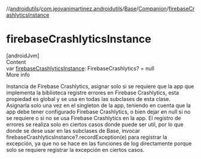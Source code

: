 //[androidutils](../../../index.md)/[com.jeovanimartinez.androidutils](../../index.md)/[Base](../index.md)/[Companion](index.md)/[firebaseCrashlyticsInstance](firebase-crashlytics-instance.md)



# firebaseCrashlyticsInstance  
[androidJvm]  
Content  
var [firebaseCrashlyticsInstance](firebase-crashlytics-instance.md): FirebaseCrashlytics? = null  
More info  


Instancia de Firebase Crashlytics, asignar solo si se requiere que la app que implementa la biblioteca registre errores en Firebase Crashlytics, esta propiedad es global y se usa en todas las subclases de esta clase. Asignarla solo una vez en el singleton de la app, teniendo en cuenta que la app debe tener configurado Firebase Crashlytics, o bien dejar en null si no se requiere o si no se usa Firebase Crashlytics en la app. El registro de errores se realiza solo en ciertos casos donde puede ser util, por lo que donde se dese usar en las subclases de Base, invocar firebaseCrashlyticsInstance?.recordException(e) para registrar la excepción, ya que no se hace en las funciones de log directamente porque solo se requiere registrar la excepción en ciertos casos.

  



